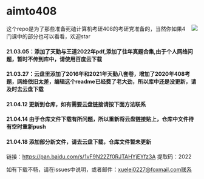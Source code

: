 # aimto408
<img align="right" src="https://github-readme-stats.vercel.app/api?username=xiaolei565&show_icons=true&icon_color=CE1D2D&text_color=718096&bg_color=ffffff&hide_title=true" />
这个repo是为了那些准备死磕计算机考研408的考研党准备的，当然你如果4门课中的部分也可以看看，欢迎star





#### 21.03.05：添加了天勤与王道2022年pdf,添加了往年真题合集,由于个人网络问题，暂时不传到库中，请使用百度云下载

#### 21.03.27：云盘里添加了2016年和2021年天勤八套卷，增加了2020年408考题，网络依旧太差，编辑这个readme已经费了老大劲，所以库中还是没更新，请及时去云盘下载

#### 21.04.12 更新到仓库，如有需要云盘链接请按下面方法联系

#### 21.04.14 由于仓库文件下载有所问题，所以重新将云盘链接贴上，仓库中文件待有空时重新push

#### 21.04.18 添加部分新文件，请去云盘下载，仓库文件暂未更新

链接：https://pan.baidu.com/s/1vF9N22Zf0RJTAHYjEYfz3A 
提取码：2022 

如有下载不畅，请在issues中说明，或者邮件：xuelei0227@foxmail.com联系
